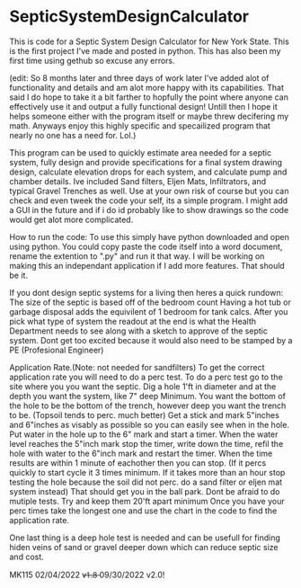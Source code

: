# SepticSystemDesignCalculator
This is code for a Septic System Design Calculator for New York State. This is the first project I've made and posted in python.
This has also been my first time using gethub so excuse any errors.

(edit: So 8 months later and three days of work later I've added alot of functionality and details and am alot more happy with its capabilities.
That said I do hope to take it a bit farther to hopfully the point where anyone can effectively use it and output a fully functional design!
Untill then I hope it helps someone either with the program itself or maybe threw decifering my math. 
Anyways enjoy this highly specific and specailized program that nearly no one has a need for. Lol.)

This program can be used to quickly estimate area needed for a septic system,
fully design and provide specifications for a final system drawing design,
calculate elevation drops for each system, and calculate pump and chamber details.
Ive included Sand filters, Eljen Mats, Infiltrators, and typical Gravel Trenches as well.
Use at your own risk of course but you can check and even tweek the code your self, its a simple program.
I might add a GUI in the future and if i do id probably like to show drawings so the code would get alot more complicated.

How to run the code:
  To use this simply have python downloaded and open using python.
  You could copy paste the code itself into a word document, rename the extention to ".py" and run it that way.
  I will be working on making this an independant application if I add more features.
  That should be it.

If you dont design septic systems for a living then heres a quick rundown:
  The size of the septic is based off of the bedroom count
  Having a hot tub or garbage disposal adds the equivilent of 1 bedroom for tank calcs.
  After you pick what type of system the readout at the end is what the Health Department needs to see along with a sketch to 
  approve of the septic system.
  Dont get too excited because it would also need to be stamped by a PE (Profesional Engineer)
  
Application Rate.(Note: not needed for sandfilters)
  To get the correct application rate you will need to do a perc test.
  To do a perc test go to the site where you you want the septic. 
  Dig a hole 1'ft in diameter and at the depth you want the system, like 7" deep Minimum. 
  You want the bottom of the hole to be the bottom of the trench, however deep you want the trench to be. (Topsoil tends to perc. much better)
  Get a stick and mark 5"inches and 6"inches as visably as possible so you can easily see when in the hole. 
  Put water in the hole up to the 6" mark and start a timer.
  When the water level reaches the 5"inch mark stop the timer, write down the time, refil the hole with water to the 6"inch mark and restart the timer.
  When the time results are within 1 minute of eachother then you can stop. (If it percs quickly to start cycle it 3 times minimum. 
  If it takes more than an hour stop testing the hole because the soil did not perc. do a sand filter or eljen mat system instead)
  That should get you in the ball park. Dont be afraid to do mutiple tests. Try and keep them 20'ft apart minimum 
  Once you have your perc times take the longest one and use the chart in the code to find the application rate.
  
  One last thing is a deep hole test is needed and can be usefull for finding hiden veins of sand or gravel deeper down which can reduce septic size and cost.
  
  
  
  MK115 02/04/2022 v̶1̶.8̶  09/30/2022 v2.0!
